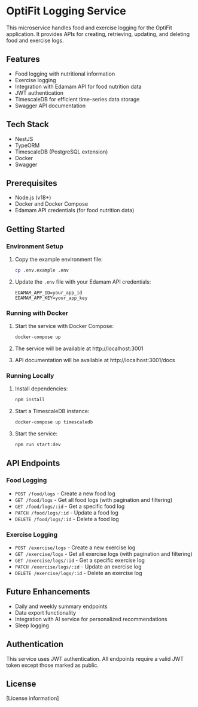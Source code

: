 # OptiFit Logging Service

This microservice handles food and exercise logging for the OptiFit application. It provides APIs for creating, retrieving, updating, and deleting food and exercise logs.

## Features

- Food logging with nutritional information
- Exercise logging
- Integration with Edamam API for food nutrition data
- JWT authentication
- TimescaleDB for efficient time-series data storage
- Swagger API documentation

## Tech Stack

- NestJS
- TypeORM
- TimescaleDB (PostgreSQL extension)
- Docker
- Swagger

## Prerequisites

- Node.js (v18+)
- Docker and Docker Compose
- Edamam API credentials (for food nutrition data)

## Getting Started

### Environment Setup

1. Copy the example environment file:
   ```bash
   cp .env.example .env
   ```

2. Update the `.env` file with your Edamam API credentials:
   ```
   EDAMAM_APP_ID=your_app_id
   EDAMAM_APP_KEY=your_app_key
   ```

### Running with Docker

1. Start the service with Docker Compose:
   ```bash
   docker-compose up
   ```

2. The service will be available at http://localhost:3001
3. API documentation will be available at http://localhost:3001/docs

### Running Locally

1. Install dependencies:
   ```bash
   npm install
   ```

2. Start a TimescaleDB instance:
   ```bash
   docker-compose up timescaledb
   ```

3. Start the service:
   ```bash
   npm run start:dev
   ```

## API Endpoints

### Food Logging

- `POST /food/logs` - Create a new food log
- `GET /food/logs` - Get all food logs (with pagination and filtering)
- `GET /food/logs/:id` - Get a specific food log
- `PATCH /food/logs/:id` - Update a food log
- `DELETE /food/logs/:id` - Delete a food log

### Exercise Logging

- `POST /exercise/logs` - Create a new exercise log
- `GET /exercise/logs` - Get all exercise logs (with pagination and filtering)
- `GET /exercise/logs/:id` - Get a specific exercise log
- `PATCH /exercise/logs/:id` - Update an exercise log
- `DELETE /exercise/logs/:id` - Delete an exercise log

## Future Enhancements

- Daily and weekly summary endpoints
- Data export functionality
- Integration with AI service for personalized recommendations
- Sleep logging

## Authentication

This service uses JWT authentication. All endpoints require a valid JWT token except those marked as public.

## License

[License information]
